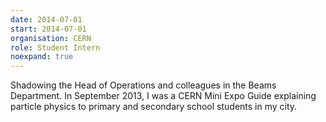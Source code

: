 ```yaml
---
date: 2014-07-01
start: 2014-07-01
organisation: CERN
role: Student Intern
noexpand: true
---
```

Shadowing the Head of Operations and colleagues in the Beams Department.
In September 2013, I was a CERN Mini Expo Guide explaining particle physics to primary and secondary school students in my city.

